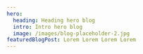 ```yaml
---
hero:
  heading: Heading hero blog
  intro: Intro hero blog
  image: /images/blog-placeholder-2.jpg
featuredBlogPost: Lorem Lorem Lorem Lorem
---
```

